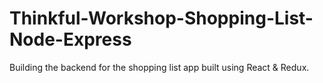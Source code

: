# Thinkful-Workshop-Shopping-List-Node-Express
Building the backend for the shopping list app built using React &amp; Redux. 
